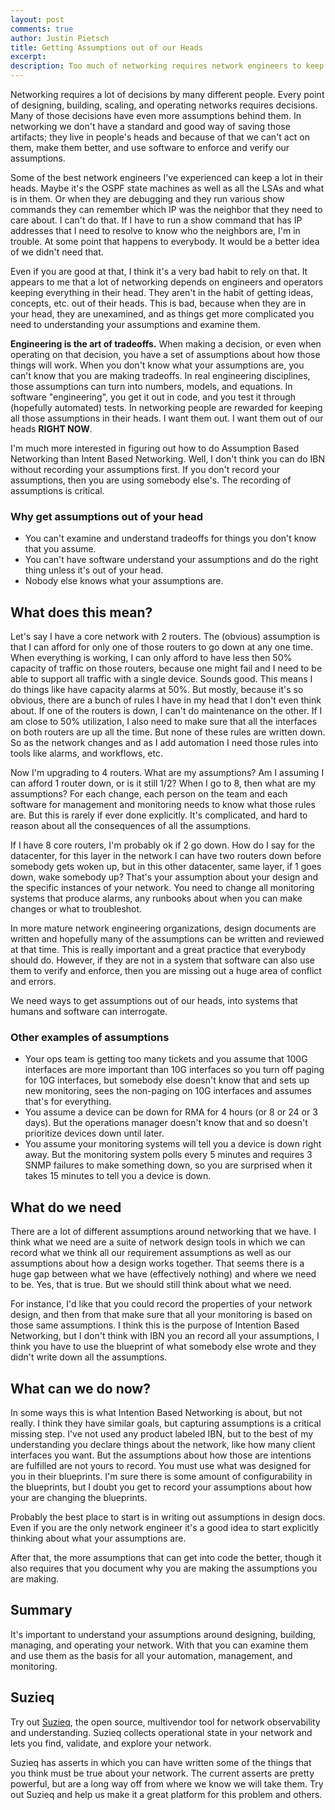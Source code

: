 ```yaml
---
layout: post
comments: true
author: Justin Pietsch
title: Getting Assumptions out of our Heads
excerpt: 
description: Too much of networking requires network engineers to keep a lot in their heads. We need to get that out.
---
```

Networking requires a lot of decisions by many different people. Every point of designing, building, scaling, and operating networks requires decisions. Many of those decisions have even more assumptions behind them. In networking we don't have a standard and good way of saving those artifacts; they live in people's heads and because of that we can't act on them, make them better, and use software to enforce and verify our assumptions.

Some of the best network engineers I've experienced can keep a lot in their heads. Maybe it's the OSPF state machines as well as all the LSAs and what is in them. Or when they are debugging and they run various show commands they can remember which IP was the neighbor that they need to care about. I can't do that. If I have to run a show command that has IP addresses that I need to resolve to know who the neighbors are, I'm in trouble. At some point that happens to everybody. It would be a better idea of we didn't need that.

Even if you are good at that, I think it's a very bad habit to rely on that. It appears to me that a lot of networking depends on engineers and operators keeping everything in their head. They aren't in the habit of getting ideas, concepts, etc. out of their heads. This is bad, because when they are in your head, they are unexamined, and as things get more complicated you need to understanding your assumptions and examine them.

**Engineering is the art of tradeoffs.** When making a decision, or even when operating on that decision, you have a set of assumptions about how those things will work. When you don't know what your assumptions are, you can't know that you are making tradeoffs. In real engineering disciplines, those assumptions can turn into numbers, models, and equations. In software "engineering", you get it out in code, and you test it through (hopefully automated) tests. In networking people are rewarded for keeping all those assumptions in their heads. I want them out. I want them out of our heads **RIGHT NOW**.

I'm much more interested in figuring out how to do Assumption Based Networking than Intent Based Networking. Well, I don't think you can do IBN without recording your assumptions first. If you don't record your assumptions, then you are using somebody else's. The recording of assumptions is critical.

### Why get assumptions out of your head
* You can't examine and understand tradeoffs for things you don't know that you assume.
* You can't have software understand your assumptions and do the right thing unless it's out of your head.
* Nobody else knows what your assumptions are.

## What does this mean?
Let's say I have a core network with 2 routers. The (obvious) assumption is that I can afford for only one of those routers to go down at any one time. When everything is working, I can only afford to have less then 50% capacity of traffic on those routers, because one might fail and I need to be able to support all traffic with a single device. Sounds good. This means I do things like have capacity alarms at 50%. But mostly, because it's so obvious, there are a bunch of rules I have in my head that I don't even think about. If one of the routers is down, I can't do maintenance on the other. If I am close to 50% utilization, I also need to make sure that all the interfaces on both routers are up all the time. But none of these rules are written down. So as the network changes and as I add automation I need those rules into tools like alarms, and workflows, etc.

Now I'm upgrading to 4 routers. What are my assumptions? Am I assuming I can afford 1 router down, or is it still 1/2? When I go to 8, then what are my assumptions? For each change, each person on the team and each software for management and monitoring needs to know what those rules are. But this is rarely if ever done explicitly. It's complicated, and hard to reason about all the consequences of all the assumptions. 

If I have 8 core routers, I'm probably ok if 2 go down. How do I say for the datacenter, for this layer in the network I can have two routers down before somebody gets woken up, but in this other datacenter, same layer, if 1 goes down, wake somebody up? That's your assumption about your design and the specific instances of your network. You need to change all monitoring systems that produce alarms, any runbooks about when you can make changes or what to troubleshot.

In more mature network engineering organizations, design documents are written and hopefully many of the assumptions can be written and reviewed at that time. This is really important and a great practice that everybody should do. However, if they are not in a system that software can also use them to verify and enforce, then you are missing out a huge area of conflict and errors.

We need ways to get assumptions out of our heads, into systems that humans and software can interrogate.

### Other examples of assumptions

* Your ops team is getting too many tickets and you assume that 100G interfaces are more important than 10G interfaces so you turn off paging for 10G interfaces, but somebody else doesn't know that and sets up new monitoring, sees the non-paging on 10G interfaces and assumes that's for everything.
* You assume a device can be down for RMA for 4 hours (or 8 or 24 or 3 days). But the operations manager doesn't know that and so doesn't prioritize devices down until later.
* You assume your monitoring systems will tell you a device is down right away. But the monitoring system polls every 5 minutes and requires 3 SNMP failures to make something down, so you are surprised when it takes 15 minutes to tell you a device is down.

## What do we need

There are a lot of different assumptions around networking that we have. I think what we need are a suite of network design tools in which we can record what we think all our requirement assumptions as well as our assumptions about how a design works together. That seems there is a huge gap between what we have (effectively nothing) and where we need to be. Yes, that is true. But we should still think about what we need.

For instance, I'd like that you could record the properties of your network design, and then from that make sure that all your monitoring is based on those same assumptions. I think this is the purpose of Intention Based Networking, but I don't think with IBN you an record all your assumptions, I think you have to use the blueprint of what somebody else wrote and they didn't write down all the assumptions.

## What can we do now?

In some ways this is what Intention Based Networking is about, but not really. I think they have similar goals, but capturing assumptions is a critical missing step. I've not used any product labeled IBN, but to the best of my understanding you declare things about the network, like how many client interfaces you want. But the assumptions about how those are intentions are fulfilled are not yours to record. You must use what was designed for you in their blueprints. I'm sure there is some amount of configurability in the blueprints, but I doubt you get to record your assumptions about how your are changing the blueprints.

Probably the best place to start is in writing out assumptions in design docs. Even if you are the only network engineer it's a good idea to start explicitly thinking about what your assumptions are. 

After that, the more assumptions that can get into code the better, though it also requires that you document why you are making the assumptions you are making.


## Summary

It's important to understand your assumptions around designing, building, managing, and operating your network. With that you can examine them and use them as the basis for all your automation, management, and monitoring.

## Suzieq

Try out [Suzieq](https://www.stardustsystems.net/suzieq/), the open source, multivendor tool for network observability and understanding. Suzieq collects operational state in your network and lets you find, validate, and explore your network. 

Suzieq has asserts in which you can have written some of the things that you think must be true about your network. The current asserts are pretty powerful, but are a long way off from where we know we will take them. Try out Suzieq and help us make it a great platform for this problem and others.
